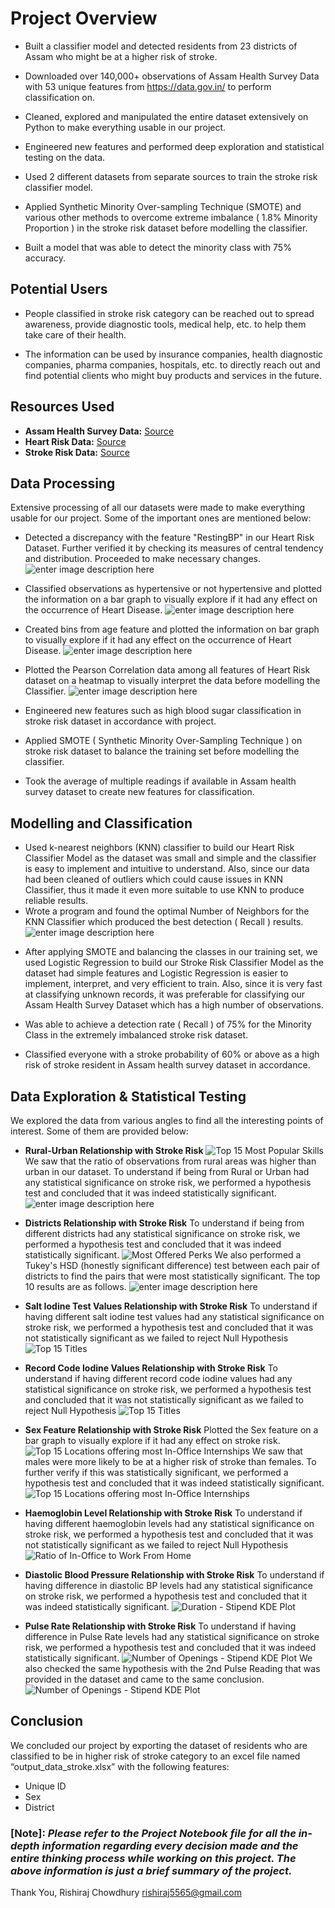# **Project Overview**

* Built a classifier model and detected residents from 23 districts of Assam who might be at a higher risk of stroke.

* Downloaded over 140,000+ observations of Assam Health Survey Data with 53 unique features from https://data.gov.in/ to perform classification on.

* Cleaned, explored and manipulated the entire dataset extensively on Python to make everything usable in our project.

* Engineered new features and performed deep exploration and statistical testing on the data.
* Used 2 different datasets from separate sources to train the stroke risk classifier model.

* Applied Synthetic Minority Over-sampling Technique (SMOTE) and various other methods to overcome extreme imbalance ( 1.8% Minority Proportion ) in the stroke risk dataset before modelling the classifier.

* Built a model that was able to detect the minority class with 75% accuracy.

## Potential Users

* People classified in stroke risk category can be reached out to spread awareness, provide diagnostic tools, medical help, etc. to help them take care of their health.

* The information can be used by insurance companies, health diagnostic companies, pharma companies, hospitals, etc. to directly reach out and find potential clients who might buy products and services in the future.

## Resources Used
* **Assam Health Survey Data:** [Source](https://data.gov.in)
* **Heart Risk Data:** [Source](https://archive.ics.uci.edu/ml/machine-learning-databases/heart-disease/)
* **Stroke Risk Data:** [Source](https://data.mendeley.com/datasets/x8ygrw87jw/1)


## Data Processing
Extensive processing of all our datasets were made to make everything usable for our project. Some of the important ones are mentioned below: 

- Detected a discrepancy with the feature "RestingBP" in our Heart Risk Dataset. Further verified it by checking its measures of central tendency and distribution. Proceeded to make necessary changes.
![enter image description here](https://github.com/rishi5565/assam-health-survey-stroke-risk-classification/raw/main/Images/1.png)

- Classified observations as hypertensive or not hypertensive and plotted the information on a bar graph to visually explore if it had any effect on the occurrence of Heart Disease.
![enter image description here](https://github.com/rishi5565/assam-health-survey-stroke-risk-classification/raw/main/Images/2.png)

- Created bins from age feature and plotted the information on bar graph to visually explore if it had any effect on the occurrence of Heart Disease.
![enter image description here](https://github.com/rishi5565/assam-health-survey-stroke-risk-classification/raw/main/Images/3.png)

- Plotted the Pearson Correlation data among all features of Heart Risk dataset on a heatmap to visually interpret the data before modelling the Classifier.
![enter image description here](https://github.com/rishi5565/assam-health-survey-stroke-risk-classification/raw/main/Images/4.png)

- Engineered new features such as high blood sugar classification in stroke risk dataset in accordance with project.
- Applied SMOTE ( Synthetic Minority Over-Sampling Technique ) on stroke risk dataset to balance the training set before modelling the classifier.
- Took the average of multiple readings if available in Assam health survey dataset to create new features for classification.

##  Modelling and Classification
* Used k-nearest neighbors (KNN) classifier to build our Heart Risk Classifier Model as the dataset was small and simple and the classifier is easy to implement and intuitive to understand. Also, since our data had been cleaned of outliers which could cause issues in KNN Classifier, thus it made it even more suitable to use KNN to produce reliable results.
* Wrote a program and found the optimal Number of Neighbors for the KNN Classifier which produced the best detection ( Recall ) results.![enter image description here](https://github.com/rishi5565/assam-health-survey-stroke-risk-classification/raw/main/Images/5.png)

- After applying SMOTE and balancing the classes in our training set, we used Logistic Regression to build our Stroke Risk Classifier Model as the dataset had simple features and Logistic Regression is easier to implement, interpret, and very efficient to train. Also, since it is very fast at classifying unknown records, it was preferable for classifying our Assam Health Survey Dataset which has a high number of observations.

- Was able to achieve a detection rate ( Recall ) of 75% for the Minority Class in the extremely imbalanced stroke risk dataset.
- Classified everyone with a stroke probability of 60% or above as a high risk of stroke resident in Assam health survey dataset in accordance.


## Data Exploration & Statistical Testing
We explored the data from various angles to find all the interesting points of interest. Some of them are provided below:
* **Rural-Urban Relationship with Stroke Risk**
![Top 15 Most Popular Skills](https://github.com/rishi5565/assam-health-survey-stroke-risk-classification/raw/main/Images/6.png)
We saw that the ratio of observations from rural areas was higher than urban in our dataset. To understand if being from Rural or Urban had any statistical significance on stroke risk, we performed a hypothesis test and concluded that it was indeed statistically significant.
![enter image description here](https://github.com/rishi5565/assam-health-survey-stroke-risk-classification/raw/main/Images/7.png)


* **Districts Relationship with Stroke Risk**
To understand if being from different districts had any statistical significance on stroke risk, we performed a hypothesis test and concluded that it was indeed statistically significant.
![Most Offered Perks](https://github.com/rishi5565/assam-health-survey-stroke-risk-classification/raw/main/Images/8.png)
We also performed a Tukey's HSD (honestly significant difference) test between each pair of districts to find the pairs that were most statistically significant. The top 10 results are as follows.
![enter image description here](https://github.com/rishi5565/assam-health-survey-stroke-risk-classification/raw/main/Images/9.png)




* **Salt Iodine Test Values Relationship with Stroke Risk**
To understand if having different salt iodine test values had any statistical significance on stroke risk, we performed a hypothesis test and concluded that it was not statistically significant as we failed to reject Null Hypothesis
![Top 15 Titles](https://github.com/rishi5565/assam-health-survey-stroke-risk-classification/raw/main/Images/10.png)




* **Record Code Iodine Values Relationship with Stroke Risk**
To understand if having different record code iodine values had any statistical significance on stroke risk, we performed a hypothesis test and concluded that it was not statistically significant as we failed to reject Null Hypothesis
![Top 15 Titles](https://github.com/rishi5565/assam-health-survey-stroke-risk-classification/raw/main/Images/11.png)


* **Sex Feature Relationship with Stroke Risk**
Plotted the Sex feature on a bar graph to visually explore if it had any effect on stroke risk.
![Top 15 Locations offering most In-Office Internships](https://github.com/rishi5565/assam-health-survey-stroke-risk-classification/raw/main/Images/12.png)
We saw that males were more likely to be at a higher risk of stroke than females. To further verify if this was statistically significant, we performed a hypothesis test and concluded that it was indeed statistically significant.
![Top 15 Locations offering most In-Office Internships](https://github.com/rishi5565/assam-health-survey-stroke-risk-classification/raw/main/Images/13.png)



* **Haemoglobin Level Relationship with Stroke Risk**
To understand if having different haemoglobin levels had any statistical significance on stroke risk, we performed a hypothesis test and concluded that it was not statistically significant as we failed to reject Null Hypothesis
![Ratio of In-Office to Work From Home](https://github.com/rishi5565/assam-health-survey-stroke-risk-classification/raw/main/Images/14.png)
* **Diastolic Blood Pressure Relationship with Stroke Risk**
To understand if having difference in diastolic BP levels had any statistical significance on stroke risk, we performed a hypothesis test and concluded that it was indeed statistically significant.
![Duration - Stipend KDE Plot](https://github.com/rishi5565/assam-health-survey-stroke-risk-classification/raw/main/Images/15.png)
* **Pulse Rate Relationship with Stroke Risk**
To understand if having difference in Pulse Rate levels had any statistical significance on stroke risk, we performed a hypothesis test and concluded that it was indeed statistically significant.
![Number of Openings - Stipend KDE Plot](https://github.com/rishi5565/assam-health-survey-stroke-risk-classification/raw/main/Images/16.png)
We also checked the same hypothesis with the 2nd Pulse Reading that was provided in the dataset and came to the same conclusion.
![Number of Openings - Stipend KDE Plot](https://github.com/rishi5565/assam-health-survey-stroke-risk-classification/raw/main/Images/17.png)

## Conclusion
We concluded our project by exporting the dataset of residents who are classified to be in higher risk of stroke category to an excel file named “output_data_stroke.xlsx” with the following features:

* Unique ID
* Sex
* District

### [Note]: ***Please refer to the Project Notebook file for all the in-depth information regarding every decision made and the entire thinking process while working on this project. The above information is just a brief summary of the project.***

Thank You,
Rishiraj Chowdhury
[rishiraj5565@gmail.com](mailto:rishiraj5565@gmail.com)
